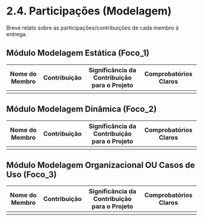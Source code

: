 # 2.4. Participações (Modelagem)

Breve relato sobre as participações/contribuições de cada membro à entrega. 

## Módulo Modelagem Estática (Foco_1)

|Nome do Membro | Contribuição | Significância da Contribuição para o Projeto | Comprobatórios Claros |
| :-: | :-: | :-: | :-: |
| | | | |


## Módulo Modelagem Dinâmica (Foco_2)

|Nome do Membro | Contribuição | Significância da Contribuição para o Projeto | Comprobatórios Claros |
| :-: | :-: | :-: | :-: |
| | | | |


## Módulo Modelagem Organizacional OU Casos de Uso (Foco_3)

|Nome do Membro | Contribuição | Significância da Contribuição para o Projeto | Comprobatórios Claros |
| :-: | :-: | :-: | :-: |
| | | | |
